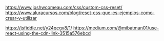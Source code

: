 https://www.joshwcomeau.com/css/custom-css-reset/
https://www.aluracursos.com/blog/reset-css-que-es-ejemplos-como-crear-y-utilizar


https://jsfiddle.net/y24qcgv8/1/
https://medium.com/@mibatman01/use-react-using-the-cdn-link-3515a576ebcd